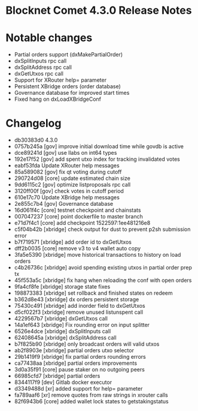 # Blocknet Comet 4.3.0 Release Notes

Notable changes
================

- Partial orders support (dxMakePartialOrder)
- dxSplitInputs rpc call
- dxSplitAddress rpc call
- dxGetUtxos rpc call
- Support for XRouter help= parameter
- Persistent XBridge orders (order database)
- Governance database for improved start times
- Fixed hang on dxLoadXBridgeConf

Changelog
================

- db30383d0 4.3.0
- 0757b245a [gov] improve initial download time while govdb is active
- dce89241d [gov] use llabs on int64 types
- 192e17f52 [gov] add spent utxo index for tracking invalidated votes
- eabf53fda Update XRouter help messages
- 85a589082 [gov] fix qt voting during cutoff
- 290724d08 [core] update estimated chain size
- 9dd6115c2 [gov] optimize listproposals rpc call
- 3120ff00f [gov] check votes in cutoff period
- 610e17c70 Update XBridge help messages
- 2e855c7b4 [gov] Governance database
- 16d061f4c [core] testnet checkpoint and chainstats
- 007047237 [core] point dockerfile to master branch
- e71d7f4c1 [core] add checkpoint 1522597:1ee481216e8
- c5f04b42b [xbridge] check output for dust to prevent p2sh submission error
- b7f719571 [xbridge] add order id to dxGetUtxos
- dff2b0035 [core] remove v3 to v4 wallet auto copy
- 3fa5e5390 [xbridge] move historical transactions to history on load orders
- c4b26736c [xbridge] avoid spending existing utxos in partial order prep tx
- 45f553a5c [xbridge] fix hang when reloading the conf with open orders
- 9fa4cf8fe [xbridge] storage state fixes
- 198873383 [xbridge] set rollback and finished states on redeem
- b362d8e43 [xbridge] dx orders persistent storage
- 75430c491 [xbridge] add inorder field to dxGetUtxos
- d5cf022f3 [xbridge] remove unused listunspent call
- 4229567b7 [xbridge] dxGetUtxos call
- 14a1ef643 [xbridge] Fix rounding error on input splitter
- 6526e4dce [xbridge] dxSplitInputs call
- 62408645a [xbridge] dxSplitAddress call
- b7f825b90 [xbridge] only broadcast orders will valid utxos
- ab2f8903e [xbridge] partial orders utxo selector
- 29b1419f9 [xbridge] fix partial orders rounding errors
- ca77438aa [xbridge] partial orders improvements
- 3d0a35f91 [core] pause staker on no outgoing peers
- 66985cfd7 [xbridge] partial orders
- 8344117f9 [dev] Gitlab docker executor
- d3349488d [xr] added support for help= parameter
- fa789aaf6 [xr] remove quotes from raw strings in xrouter calls
- 82f6943b6 [core] added wallet lock states to getstakingstatus
